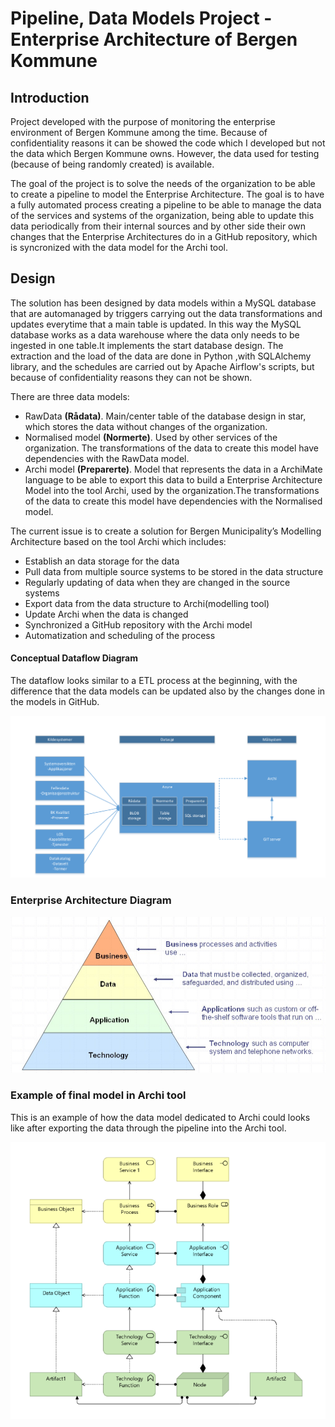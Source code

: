 # Pipeline, Data Models Project - Enterprise Architecture of Bergen Kommune

## Introduction
Project developed with the purpose of monitoring the enterprise environment of Bergen Kommune among the time. Because of confidentiality reasons it can be showed the code which I developed but not the data which Bergen Kommune owns. However, the data used for testing (because of being randomly created) is available.

The goal of the project is to solve the needs of the organization to be able to create a pipeline to model the Enterprise Architecture. The goal is to have a fully automated process creating a pipeline to be able to manage the data of the services and systems of the organization, being able to update this data periodically from their internal sources and by other side their own changes that the Enterprise Architectures do in a GitHub repository, which is syncronized with the data model for the Archi tool.

## Design
The solution has been designed by data models within a MySQL database that are automanaged by triggers carrying out the data transformations and updates everytime that a main table is updated. In this way the MySQL database works as a data warehouse where the data only needs to be ingested in one table.It implements the start database design. The extraction and the load of the data are done in Python ,with SQLAlchemy library, and the schedules are carried out by Apache Airflow's scripts, but because of confidentiality reasons they can not be shown.

There are three data models:

- RawData **(Rådata)**. Main/center table of the database design in star, which stores the data without changes of the organization.
- Normalised model **(Normerte)**. Used by other services of the organization. The transformations of the data to create this model have dependencies with the RawData model.
- Archi model **(Preparerte)**. Model that represents the data in a ArchiMate language to be able to export this data to build a Enterprise Architecture Model into the tool Archi, used by the organization.The transformations of the data to create this model have dependencies with the Normalised model.



The current issue is to create a solution for Bergen Municipality’s Modelling Architecture based on the tool Archi which includes:

- Establish an data storage for the data
- Pull data from multiple source systems to be stored in the data structure
- Regularly updating of data when they are changed in the source systems
- Export data from the data structure to Archi(modelling tool)
- Update Archi when the data is changed
- Synchronized a GitHub repository with the Archi model
- Automatization and scheduling of the process

#### Conceptual Dataflow Diagram
The dataflow looks similar to a ETL process at the beginning, with the difference that the data models can be updated also by the changes done in the models in GitHub.

![Image of Dataflow](/img/ETL_Process.png)

### Enterprise Architecture Diagram

![Image of EA Diagram](/img/EA_Dia.png)

### Example of final model in Archi tool
This is an example of how the data model dedicated to Archi could looks like after exporting the data through the pipeline into the Archi tool.

![Image of Example of Archimate](/img/Archi_Ex.png)
